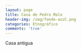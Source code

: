 ```yaml
---
layout: page
title: Casa de Pedro Malo
header-img: /img/fondo-azul.png
categories: Etnográfico
comments: 'true'
---
```



Casa antigua

<div class="photo-gallery">
<ul>
</ul>
</div>
